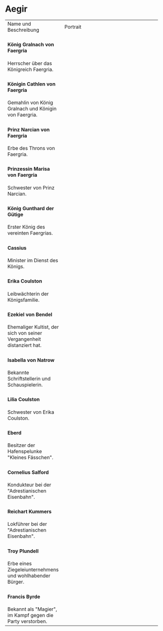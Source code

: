 # Aegir

<table>
<tr><td>Name und Beschreibung</td><td width="300">Portrait</td></tr>
<tr><td><h4>König Gralnach von Faergria</h4> Herrscher über das Königreich Faergria.</td><td><img src="gralnach.png" alt="" /></td></tr>
<tr><td><h4>Königin Cathlen von Faergria</h4> Gemahlin von König Gralnach und Königin von Faergria.</td><td><img src="cathlen.png" alt="" /></td></tr>
<tr><td><h4>Prinz Narcian von Faergria</h4> Erbe des Throns von Faergria.</td><td><img src="narcian.png" alt="" /></td></tr>
<tr><td><h4>Prinzessin Marisa von Faergria</h4> Schwester von Prinz Narcian.</td><td><img src="marisa.png" alt="" /></td></tr>
<tr><td><h4>König Gunthard der Gütige</h4> Erster König des vereinten Faergrias.</td><td></td></tr>
<tr><td><h4>Cassius</h4> Minister im Dienst des Königs.</td><td><img src="cassius.png" alt="" /></td></tr>
<tr><td><h4>Erika Coulston</h4> Leibwächterin der Königsfamilie.</td><td><img src="erika.png" alt="" /></td></tr>
<tr><td><h4>Ezekiel von Bendel</h4> Ehemaliger Kultist, der sich von seiner Vergangenheit distanziert hat.</td><td><img src="ezekiel.png" alt="" /></td></tr>
<tr><td><h4>Isabella von Natrow</h4> Bekannte Schriftstellerin und Schauspielerin.</td><td><img src="isabella.png" alt="" /></td></tr>
<tr><td><h4>Lilia Coulston</h4> Schwester von Erika Coulston.</td><td><img src="lilia.png" alt="" /></td></tr>
<tr><td><h4>Eberd</h4> Besitzer der Hafenspelunke "Kleines Fässchen".</td><td><img src="eberd.png" alt="" /></td></tr>
<tr><td><h4>Cornelius Salford</h4> Kondukteur bei der "Adrestianischen Eisenbahn".</td><td><img src="cornelius.png" alt="" /></td></tr>
<tr><td><h4>Reichart Kummers</h4> Lokführer bei der "Adrestianischen Eisenbahn".</td><td><img src="reichart.png" alt="" /></td></tr>
<tr><td><h4>Troy Plundell</h4> Erbe eines Ziegeleiunternehmens und wohlhabender Bürger.</td><td><img src="troy.png" alt="" /></td></tr>
<tr><td><h4>Francis Byrde</h4> Bekannt als "Magier", im Kampf gegen die Party verstorben.</td><td><img src="francis.png" alt="" /></td></tr>
</table>